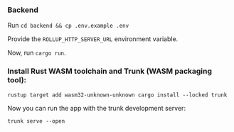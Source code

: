 ### Backend
Run `cd backend && cp .env.example .env`

Provide the `ROLLUP_HTTP_SERVER_URL` environment variable.

Now, run `cargo run`.

### Install Rust WASM toolchain and Trunk (WASM packaging tool):

`rustup target add wasm32-unknown-unknown
cargo install --locked trunk`

Now you can run the app with the trunk development server:

`trunk serve --open`